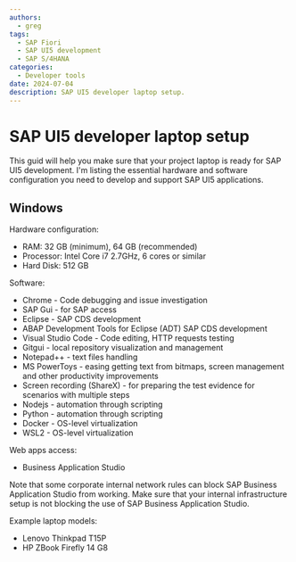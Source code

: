 ```yaml
---
authors:
  - greg
tags:
  - SAP Fiori
  - SAP UI5 development
  - SAP S/4HANA
categories:
  - Developer tools
date: 2024-07-04
description: SAP UI5 developer laptop setup.
---
```


# SAP UI5 developer laptop setup

This guid will help you make sure that your project laptop is ready for SAP UI5 development. I'm listing the essential hardware and software configuration you need to develop and support SAP UI5 applications.

<!-- more -->

## Windows

Hardware configuration:

- RAM: 32 GB (minimum), 64 GB (recommended)
- Processor: Intel Core i7 2.7GHz, 6 cores or similar
- Hard Disk: 512 GB

Software:

- Chrome - Code debugging and issue investigation
- SAP Gui - for SAP access
- Eclipse - SAP CDS development
- ABAP Development Tools for Eclipse (ADT) SAP CDS development
- Visual Studio Code - Code editing, HTTP requests testing
- Gitgui - local repository visualization and management
- Notepad++ - text files handling
- MS PowerToys - easing getting text from bitmaps, screen management and other productivity improvements
- Screen recording (ShareX) - for preparing the test evidence for scenarios with multiple steps
- Nodejs - automation through scripting
- Python - automation through scripting
- Docker -  OS-level virtualization
- WSL2 - OS-level virtualization

Web apps access:

- Business Application Studio

Note that some corporate internal network rules can block SAP Business Application Studio from working. Make sure that your internal infrastructure setup is not blocking the use of SAP Business Application Studio.


Example laptop models:

- Lenovo Thinkpad T15P
- HP ZBook Firefly 14 G8

